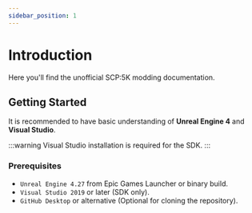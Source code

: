 ```yaml
---
sidebar_position: 1
---
```


# Introduction

Here you'll find the unofficial SCP:5K modding documentation.

## Getting Started

It is recommended to have basic understanding of **Unreal Engine 4** and **Visual Studio**.

:::warning
Visual Studio installation is required for the SDK.
:::

### Prerequisites

* `Unreal Engine 4.27` from Epic Games Launcher or binary build.
* `Visual Studio 2019` or later (SDK only).
* `GitHub Desktop` or alternative (Optional for cloning the repository).